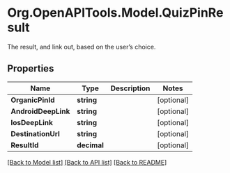 # Org.OpenAPITools.Model.QuizPinResult
The result, and link out, based on the user’s choice.

## Properties

Name | Type | Description | Notes
------------ | ------------- | ------------- | -------------
**OrganicPinId** | **string** |  | [optional] 
**AndroidDeepLink** | **string** |  | [optional] 
**IosDeepLink** | **string** |  | [optional] 
**DestinationUrl** | **string** |  | [optional] 
**ResultId** | **decimal** |  | [optional] 

[[Back to Model list]](../README.md#documentation-for-models) [[Back to API list]](../README.md#documentation-for-api-endpoints) [[Back to README]](../README.md)

